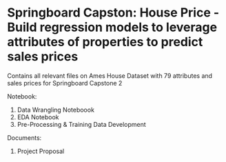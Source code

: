 # Springboard Capston: House Price - Build regression models to leverage attributes of properties to predict sales prices

Contains all relevant files on Ames House Dataset with 79 attributes and sales prices for Springboard Capstone 2

Notebook: 
  1. Data Wrangling Noteboook
  2. EDA Notebook
  3. Pre-Processing & Training Data Development

Documents:
  1. Project Proposal

